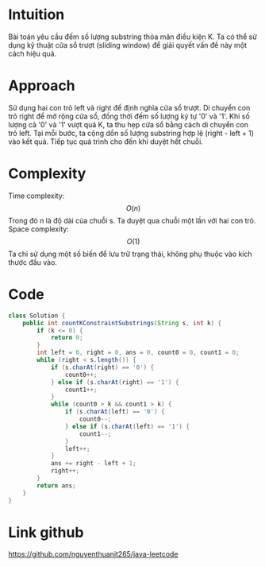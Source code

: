 # Intuition

Bài toán yêu cầu đếm số lượng substring thỏa mãn điều kiện K. Ta có thể sử dụng kỹ thuật cửa sổ trượt (sliding window)
để giải quyết vấn đề này một cách hiệu quả.

# Approach

Sử dụng hai con trỏ left và right để định nghĩa cửa sổ trượt.
Di chuyển con trỏ right để mở rộng cửa sổ, đồng thời đếm số lượng ký tự '0' và '1'.
Khi số lượng cả '0' và '1' vượt quá K, ta thu hẹp cửa sổ bằng cách di chuyển con trỏ left.
Tại mỗi bước, ta cộng dồn số lượng substring hợp lệ (right - left + 1) vào kết quả.
Tiếp tục quá trình cho đến khi duyệt hết chuỗi.

# Complexity

Time complexity: $$O(n)$$
Trong đó n là độ dài của chuỗi s. Ta duyệt qua chuỗi một lần với hai con trỏ.
Space complexity: $$O(1)$$
Ta chỉ sử dụng một số biến để lưu trữ trạng thái, không phụ thuộc vào kích thước đầu vào.

# Code

```java
class Solution {
    public int countKConstraintSubstrings(String s, int k) {
        if (k <= 0) {
            return 0;
        }
        int left = 0, right = 0, ans = 0, count0 = 0, count1 = 0;
        while (right < s.length()) {
            if (s.charAt(right) == '0') {
                count0++;
            } else if (s.charAt(right) == '1') {
                count1++;
            }
            while (count0 > k && count1 > k) {
                if (s.charAt(left) == '0') {
                    count0--;
                } else if (s.charAt(left) == '1') {
                    count1--;
                }
                left++;
            }
            ans += right - left + 1;
            right++;
        }
        return ans;
    }
}
```

# Link github

https://github.com/nguyenthuanit265/java-leetcode